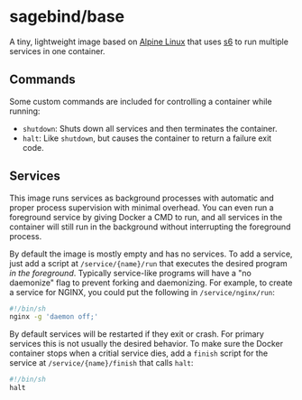 # sagebind/base
A tiny, lightweight image based on [Alpine Linux][alpine] that uses [s6] to run multiple services in one container.

## Commands
Some custom commands are included for controlling a container while running:

- `shutdown`: Shuts down all services and then terminates the container.
- `halt`: Like `shutdown`, but causes the container to return a failure exit code.

## Services
This image runs services as background processes with automatic and proper process supervision with minimal overhead. You can even run a foreground service by giving Docker a CMD to run, and all services in the container will still run in the background without interrupting the foreground process.

By default the image is mostly empty and has no services. To add a service, just add a script at `/service/{name}/run` that executes the desired program _in the foreground_. Typically service-like programs will have a "no daemonize" flag to prevent forking and daemonizing. For example, to create a service for NGINX, you could put the following in `/service/nginx/run`:

```sh
#!/bin/sh
nginx -g 'daemon off;'
```

By default services will be restarted if they exit or crash. For primary services this is not usually the desired behavior. To make sure the Docker container stops when a critial service dies, add a `finish` script for the service at `/service/{name}/finish` that calls `halt`:

```sh
#!/bin/sh
halt
```


[alpine]: https://www.alpinelinux.org
[s6]: http://skarnet.org/software/s6/
